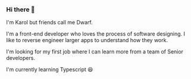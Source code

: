 ### Hi there 👋

I'm Karol but friends call me Dwarf.

I'm a front-end developer who loves the process of software designing. I like to reverse engineer larger apps to understand how they work. 

I'm looking for my first job where I can learn more from a team of Senior developers.

I'm currently learning Typescript 😆
<!--
**KarolCislowski/KarolCislowski** is a ✨ _special_ ✨ repository because its `README.md` (this file) appears on your GitHub profile.

Here are some ideas to get you started:

- 🔭 I’m currently working on ...
- 🌱 I’m currently learning ...
- 👯 I’m looking to collaborate on ...
- 🤔 I’m looking for help with ...
- 💬 Ask me about ...
- 📫 How to reach me: ...
- 😄 Pronouns: ...
- ⚡ Fun fact: ...
-->
